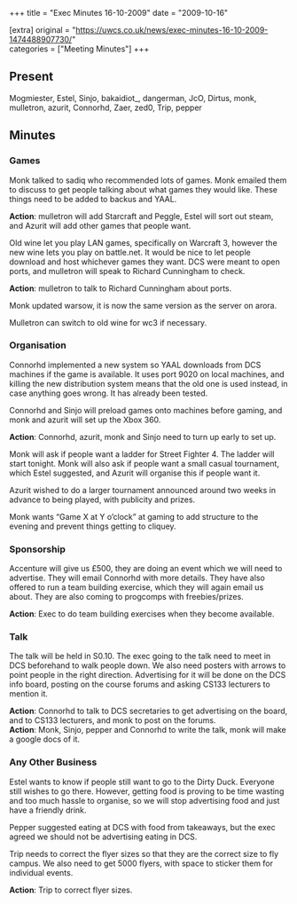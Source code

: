 +++
title = "Exec Minutes 16-10-2009"
date = "2009-10-16"

[extra]
original = "https://uwcs.co.uk/news/exec-minutes-16-10-2009-1474488907730/"    
categories = ["Meeting Minutes"]
+++

## Present

Mogmiester, Estel, Sinjo, bakaidiot\_, dangerman, JcO, Dirtus, monk, mulletron, azurit, Connorhd, Zaer, zed0, Trip, pepper

## Minutes

### Games

Monk talked to sadiq who recommended lots of games. Monk emailed them to discuss to get people talking about what games they would like. These things need to be added to backus and YAAL.

**Action**: mulletron will add Starcraft and Peggle, Estel will sort out steam, and Azurit will add other games that people want.

Old wine let you play LAN games, specifically on Warcraft 3, however the new wine lets you play on battle.net. It would be nice to let people download and host whichever games they want. DCS were meant to open ports, and mulletron will speak to Richard Cunningham to check.

**Action**: mulletron to talk to Richard Cunningham about ports.

Monk updated warsow, it is now the same version as the server on arora.

Mulletron can switch to old wine for wc3 if necessary.

### Organisation

Connorhd implemented a new system so YAAL downloads from DCS machines if the game is available. It uses port 9020 on local machines, and killing the new distribution system means that the old one is used instead, in case anything goes wrong. It has already been tested.

Connorhd and Sinjo will preload games onto machines before gaming, and monk and azurit will set up the Xbox 360.

**Action**: Connorhd, azurit, monk and Sinjo need to turn up early to set up.

Monk will ask if people want a ladder for Street Fighter 4. The ladder will start tonight. Monk will also ask if people want a small casual tournament, which Estel suggested, and Azurit will organise this if people want it.

Azurit wished to do a larger tournament announced around two weeks in advance to being played, with publicity and prizes.

Monk wants “Game X at Y o’clock” at gaming to add structure to the evening and prevent things getting to cliquey.

### Sponsorship

Accenture will give us £500, they are doing an event which we will need to advertise. They will email Connorhd with more details. They have also offered to run a team building exercise, which they will again email us about. They are also coming to progcomps with freebies/prizes.

**Action**: Exec to do team building exercises when they become available.

### Talk

The talk will be held in S0.10. The exec going to the talk need to meet in DCS beforehand to walk people down. We also need posters with arrows to point people in the right direction. Advertising for it will be done on the DCS info board, posting on the course forums and asking CS133 lecturers to mention it.

**Action**: Connorhd to talk to DCS secretaries to get advertising on the board, and to CS133 lecturers, and monk to post on the forums.  
**Action**: Monk, Sinjo, pepper and Connorhd to write the talk, monk will make a google docs of it.

### Any Other Business

Estel wants to know if people still want to go to the Dirty Duck. Everyone still wishes to go there. However, getting food is proving to be time wasting and too much hassle to organise, so we will stop advertising food and just have a friendly drink.

Pepper suggested eating at DCS with food from takeaways, but the exec agreed we should not be advertising eating in DCS.

Trip needs to correct the flyer sizes so that they are the correct size to fly campus. We also need to get 5000 flyers, with space to sticker them for individual events.

**Action**: Trip to correct flyer sizes.
